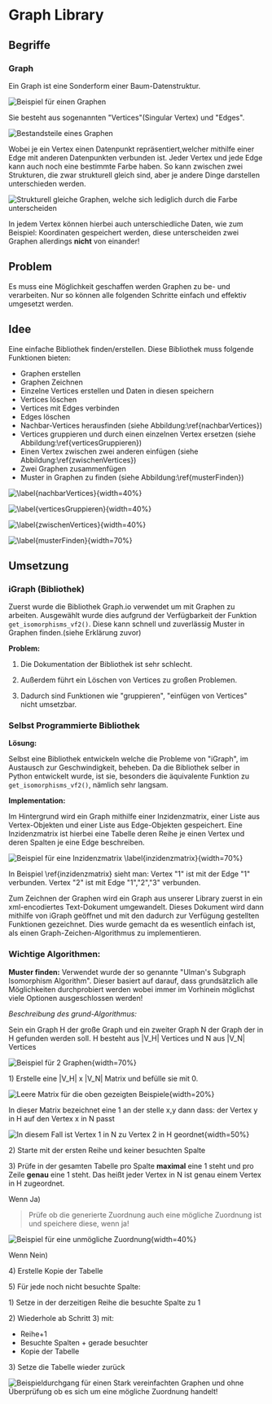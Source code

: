 # Graph Library

## Begriffe

### Graph
Ein Graph ist eine Sonderform einer Baum-Datenstruktur.

![Beispiel für einen Graphen](.\Dateien\GraphBild1.png)

Sie besteht aus sogenannten "Vertices"(Singular Vertex) und "Edges".

![Bestandsteile eines Graphen](.\Dateien\GraphBild2.png)

Wobei je ein Vertex einen Datenpunkt repräsentiert,welcher mithilfe einer Edge mit anderen Datenpunkten verbunden ist. Jeder Vertex und jede Edge kann auch noch eine bestimmte Farbe haben. So kann zwischen zwei Strukturen, die zwar strukturell gleich sind, aber je andere Dinge darstellen unterschieden werden.

![Strukturell gleiche Graphen, welche sich lediglich durch die Farbe unterscheiden](.\Dateien\GraphBild3.png) 

In jedem Vertex können hierbei auch unterschiedliche Daten, wie zum Beispiel: Koordinaten gespeichert werden, diese unterscheiden zwei Graphen allerdings **nicht** von einander!

## Problem
Es muss eine Möglichkeit geschaffen werden Graphen zu be- und verarbeiten. Nur so können alle folgenden Schritte einfach und effektiv umgesetzt werden.

## Idee
Eine einfache Bibliothek finden/erstellen.
Diese Bibliothek muss folgende Funktionen bieten:  

* Graphen erstellen
* Graphen Zeichnen
* Einzelne Vertices erstellen und Daten in diesen speichern
* Vertices löschen
* Vertices mit Edges verbinden
* Edges löschen
* Nachbar-Vertices herausfinden (siehe Abbildung:\ref{nachbarVertices})
* Vertices gruppieren und durch einen einzelnen Vertex ersetzen (siehe Abbildung:\ref{verticesGruppieren})
* Einen Vertex zwischen zwei anderen einfügen (siehe Abbildung:\ref{zwischenVertices})
* Zwei Graphen zusammenfügen
* Muster in Graphen zu finden (siehe Abbildung:\ref{musterFinden})


![\label{nachbarVertices}](.\Dateien\NachbarVertices.png){width=40%}

![\label{verticesGruppieren}](.\Dateien\VerticesGruppieren.png){width=40%}

![\label{zwischenVertices}](.\Dateien\VertexZwischeneinfügen.png){width=40%} 

![\label{musterFinden}](.\Dateien\MusterFinden.png){width=70%}

## Umsetzung

### iGraph (Bibliothek)
Zuerst wurde die Bibliothek Graph.io verwendet um mit Graphen zu arbeiten. Ausgewählt wurde dies aufgrund der Verfügbarkeit der Funktion `get_isomorphisms_vf2()`. Diese kann schnell und zuverlässig Muster in Graphen finden.(siehe Erklärung zuvor)  


**Problem:**

1) Die Dokumentation der Bibliothek ist sehr schlecht.
   
2) Außerdem führt ein Löschen von Vertices zu großen Problemen.
   
3) Dadurch sind Funktionen wie "gruppieren", "einfügen von Vertices" nicht umsetzbar.

### Selbst Programmierte Bibliothek

**Lösung:**

Selbst eine Bibliothek entwickeln welche die Probleme von "iGraph", im Austausch zur Geschwindigkeit, beheben. Da die Bibliothek selber in Python entwickelt wurde, ist sie, besonders die äquivalente Funktion zu `get_isomorphisms_vf2()`, nämlich sehr langsam.


**Implementation:**

Im Hintergrund wird ein Graph mithilfe einer Inzidenzmatrix, einer Liste aus Vertex-Objekten und einer Liste aus Edge-Objekten gespeichert.
Eine Inzidenzmatrix ist hierbei eine Tabelle deren Reihe je einen Vertex und deren Spalten je eine Edge beschreiben.

![Beispiel für eine Inzidenzmatrix \label{inzidenzmatrix}](.\Dateien\MatrixErklärung.png){width=70%}

In Beispiel \ref{inzidenzmatrix} sieht man: Vertex "1" ist mit der Edge "1" verbunden. Vertex "2" ist mit Edge "1","2","3" verbunden.

Zum Zeichnen der Graphen wird ein Graph aus unserer Library zuerst in ein xml-encodiertes Text-Dokument umgewandelt. Dieses Dokument wird dann mithilfe von iGraph geöffnet und mit den dadurch zur Verfügung gestellten Funktionen gezeichnet. Dies wurde gemacht da es wesentlich einfach ist, als einen Graph-Zeichen-Algorithmus zu implementieren.

### Wichtige Algorithmen:

**Muster finden:**
Verwendet wurde der so genannte "Ulman's Subgraph Isomorphism Algorithm". Dieser basiert auf darauf, dass grundsätzlich alle Möglichkeiten durchprobiert werden wobei immer im Vorhinein möglichst viele Optionen ausgeschlossen werden!

*Beschreibung des grund-Algorithmus:*

Sein ein Graph H der große Graph und ein zweiter Graph N der Graph der in H gefunden werden soll. H besteht aus |V_H| Vertices und N aus |V_N| Vertices

![Beispiel für 2 Graphen](.\Dateien\Isomothism1.png){width=70%}

1\) Erstelle eine |V_H| x |V_N| Matrix und befülle sie mit 0.

![Leere Matrix für die oben gezeigten Beispiele](.\Dateien\Isomothism2.png){width=20%}

In dieser Matrix bezeichnet eine 1 an der stelle x,y dann dass: der Vertex y in H auf den Vertex x in N passt

![In diesem Fall ist Vertex 1 in N zu Vertex 2 in H geordnet](.\Dateien\Isomothism3.png){width=50%}

2\) Starte mit der ersten Reihe und keiner besuchten Spalte

3\) Prüfe in der gesamten Tabelle pro Spalte **maximal** eine 1 steht und pro Zeile **genau** eine 1 steht. Das heißt jeder Vertex in N ist genau einem Vertex in H zugeordnet.

Wenn Ja)
> Prüfe ob die generierte Zuordnung auch eine mögliche Zuordnung ist und speichere diese, wenn ja!

![Beispiel für eine unmögliche Zuordnung](.\Dateien\Isomothism4.png){width=40%}

Wenn Nein) 

4\) Erstelle Kopie der Tabelle

5\) Für jede noch nicht besuchte Spalte:

   1\) Setze in der derzeitigen Reihe die besuchte Spalte zu 1

   2\) Wiederhole ab Schritt 3) mit:

   * Reihe+1
   * Besuchte Spalten + gerade besuchter
   * Kopie der Tabelle

   3\) Setze die Tabelle wieder zurück


![Beispieldurchgang für einen Stark vereinfachten Graphen und ohne Überprüfung ob es sich um eine mögliche Zuordnung handelt!](.\Dateien\BeschreibungDurchgangBasicSubisomorphismAlgorithm.png)

